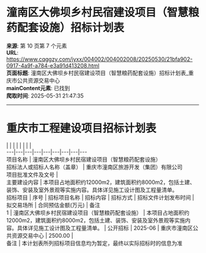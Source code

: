 # 潼南区大佛坝乡村民宿建设项目（智慧粮药配套设施）招标计划表

**来源**: 第 10 页第 7 个元素  
**URL**: https://www.cqggzy.com/jyxx/004002/004002008/20250530/21bfa902-0917-4a9f-a784-e3a91d413208.html  
**页面标题**: 潼南区大佛坝乡村民宿建设项目（智慧粮药配套设施）招标计划表_重庆市公共资源交易中心  
**mainContent元素**: 已找到  
**爬取时间**: 2025-05-31 21:47:35

---

# 重庆市工程建设项目招标计划表

|  |  |  |  |  |  |  |   
---|---|---|---|---|---|---|---|---  
项目名称 | 潼南区大佛坝乡村民宿建设项目（智慧粮药配套设施）  
招标法人或招标人名称（盖章） |  重庆市潼南区旅游开发（集团）有限公司   
项目批准文件及文号 |   
主要建设内容 | 本项目占地面积约12000m2，建筑面积约8000m2，包括土建、装饰、安装及室外景观等实施内容。具体详见施工设计图及工程量清单。  
招标项目 | 序号 | 招标项目名称 | 招标内容 | 招标方式 | 招标文件计划发布时间 | 拟交易场所 | 合同预估金额(万元) | 备注  
1 | 潼南区大佛坝乡村民宿建设项目（智慧粮药配套设施） | 本项目占地面积约12000m2，建筑面积约8000m2，包括土建、装饰、安装及室外景观等实施内容。具体详见施工设计图及工程量清单。 | 公开招标 | 2025-06 | 重庆市潼南区公共资源交易中心 | 2500.00 |   
备注 | 本计划表所列招标项目信息均为暂定，最终以实际招标时的信息为准  
  
  
  


